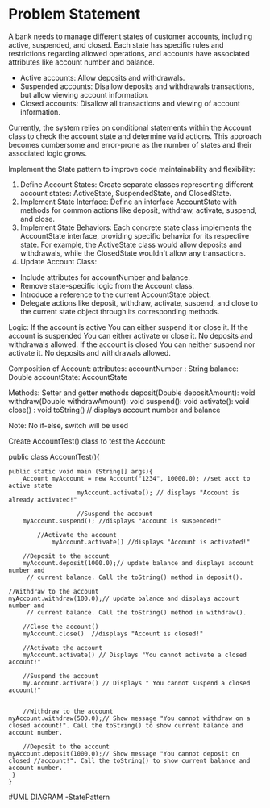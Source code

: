 # Problem Statement
A bank needs to manage different states of customer accounts, including active, suspended, and closed. Each state has specific rules and restrictions regarding allowed operations, and accounts have associated attributes like account number and balance.

- Active accounts: Allow deposits and withdrawals.
- Suspended accounts: Disallow deposits and withdrawals transactions, but allow viewing account information.
- Closed accounts: Disallow all transactions and viewing of account information.

Currently, the system relies on conditional statements within the Account class to check the account state and determine valid actions. This approach becomes cumbersome and error-prone as the number of states and their associated logic grows.

Implement the State pattern to improve code maintainability and flexibility:

1. Define Account States: Create separate classes representing different account states: ActiveState, SuspendedState, and ClosedState.
2. Implement State Interface: Define an interface AccountState with methods for common actions like deposit, withdraw, activate, suspend, and close.
3. Implement State Behaviors: Each concrete state class implements the AccountState interface, providing specific behavior for its respective state. For example, the ActiveState class would allow deposits and withdrawals, while the ClosedState wouldn't allow any transactions.
4. Update Account Class:
- Include attributes for accountNumber and balance.
- Remove state-specific logic from the Account class.
- Introduce a reference to the current AccountState object.
- Delegate actions like deposit, withdraw, activate, suspend, and close to the current state object through its corresponding methods.

Logic:
If the account is active You can either suspend it or close it. If the account is suspended You can either activate or close it. No deposits and withdrawals allowed. If the account is closed You can neither suspend nor activate it. No deposits and withdrawals allowed.

Composition of Account:
attributes:
accountNumber : String
balance: Double
accountState: AccountState

Methods:
Setter and getter methods
deposit(Double depositAmount): void
withdraw(Double withdrawAmount): void
suspend(): void
activate(): void
close() : void
toString() // displays account number and balance

Note: No if-else, switch will be used

Create AccountTest() class to test the Account:

  
public class AccountTest(){
	
 	public static void main (String[] args){
		Account myAccount = new Account("1234", 10000.0); //set acct to active state
                       myAccount.activate(); // displays "Account is already activated!"

                       //Suspend the account
		myAccount.suspend(); //displays "Account is suspended!"

			//Activate the account
                myAccount.activate() //displays "Account is activated!"
		
		//Deposit to the account
		myAccount.deposit(1000.0);// update balance and displays account number and
         // current balance. Call the toString() method in deposit().    	                                

	//Withdraw to the account
	myAccount.withdraw(100.0);// update balance and displays account number and
         // current balance. Call the toString() method in withdraw().    	                                

		//Close the account()
		myAccount.close()  //displays "Account is closed!"

		//Activate the account
		myAccount.activate() // Displays "You cannot activate a closed account!"	

		//Suspend the account
		my.Account.activate() // Displays " You cannot suspend a closed account!"


		//Withdraw to the account
	myAccount.withdraw(500.0);// Show message "You cannot withdraw on a closed account!". Call the toString() to show current balance and account number.

		//Deposit to the account
	myAccount.deposit(1000.0);// Show message "You cannot deposit on closed //account!". Call the toString() to show current balance and account number.
 	 }
	}


#UML DIAGRAM
-StatePattern
